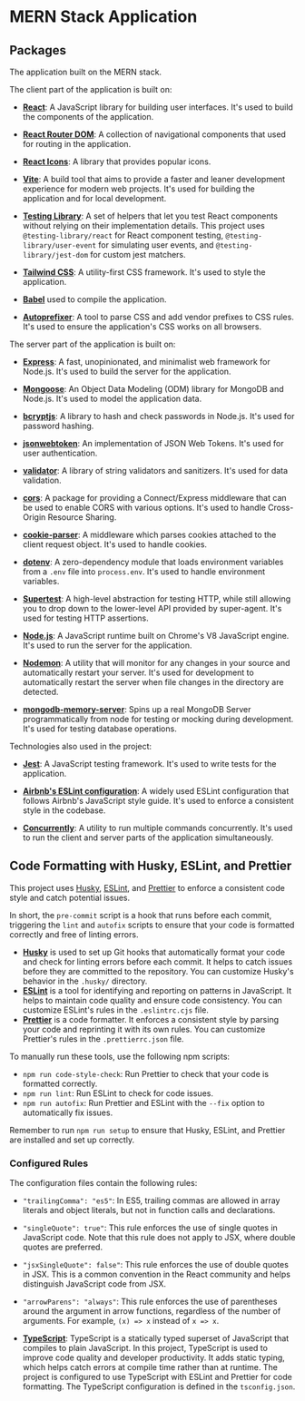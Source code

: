 # MERN Stack Application

## Packages

The application built on the MERN stack.

The client part of the application is built on:

- **[React](https://reactjs.org/)**: A JavaScript library for building user interfaces. It's used to build the components of the application.

- **[React Router DOM](https://reactrouter.com/web/guides/quick-start)**: A collection of navigational components that used for routing in the application.

- **[React Icons](https://react-icons.github.io/react-icons/)**: A library that provides popular icons.

- **[Vite](https://vitejs.dev/)**: A build tool that aims to provide a faster and leaner development experience for modern web projects. It's used for building the application and for local development.

- **[Testing Library](https://testing-library.com/)**: A set of helpers that let you test React components without relying on their implementation details. This project uses `@testing-library/react` for React component testing, `@testing-library/user-event` for simulating user events, and `@testing-library/jest-dom` for custom jest matchers.

- **[Tailwind CSS](https://tailwindcss.com/)**: A utility-first CSS framework. It's used to style the application.

- **[Babel](https://babeljs.io/)** used to compile the application.

- **[Autoprefixer](https://github.com/postcss/autoprefixer)**: A tool to parse CSS and add vendor prefixes to CSS rules. It's used to ensure the application's CSS works on all browsers.

The server part of the application is built on:

- **[Express](https://expressjs.com/)**: A fast, unopinionated, and minimalist web framework for Node.js. It's used to build the server for the application.

- **[Mongoose](https://mongoosejs.com/)**: An Object Data Modeling (ODM) library for MongoDB and Node.js. It's used to model the application data.

- **[bcryptjs](https://www.npmjs.com/package/bcryptjs)**: A library to hash and check passwords in Node.js. It's used for password hashing.

- **[jsonwebtoken](https://www.npmjs.com/package/jsonwebtoken)**: An implementation of JSON Web Tokens. It's used for user authentication.

- **[validator](https://www.npmjs.com/package/validator)**: A library of string validators and sanitizers. It's used for data validation.

- **[cors](https://www.npmjs.com/package/cors)**: A package for providing a Connect/Express middleware that can be used to enable CORS with various options. It's used to handle Cross-Origin Resource Sharing.

- **[cookie-parser](https://www.npmjs.com/package/cookie-parser)**: A middleware which parses cookies attached to the client request object. It's used to handle cookies.

- **[dotenv](https://www.npmjs.com/package/dotenv)**: A zero-dependency module that loads environment variables from a `.env` file into `process.env`. It's used to handle environment variables.

- **[Supertest](https://www.npmjs.com/package/supertest)**: A high-level abstraction for testing HTTP, while still allowing you to drop down to the lower-level API provided by super-agent. It's used for testing HTTP assertions.

- **[Node.js](https://nodejs.org/)**: A JavaScript runtime built on Chrome's V8 JavaScript engine. It's used to run the server for the application.

- **[Nodemon](https://www.npmjs.com/package/nodemon)**: A utility that will monitor for any changes in your source and automatically restart your server. It's used for development to automatically restart the server when file changes in the directory are detected.

- **[mongodb-memory-server](https://www.npmjs.com/package/mongodb-memory-server)**: Spins up a real MongoDB Server programmatically from node for testing or mocking during development. It's used for testing database operations.

Technologies also used in the project:

- **[Jest](https://jestjs.io/)**: A JavaScript testing framework. It's used to write tests for the application.

- **[Airbnb's ESLint configuration](https://www.npmjs.com/package/eslint-config-airbnb)**: A widely used ESLint configuration that follows Airbnb's JavaScript style guide. It's used to enforce a consistent style in the codebase.

- **[Concurrently](https://www.npmjs.com/package/concurrently)**: A utility to run multiple commands concurrently. It's used to run the client and server parts of the application simultaneously.

## Code Formatting with Husky, ESLint, and Prettier

This project uses [Husky](https://typicode.github.io/husky/#/), [ESLint](https://eslint.org/), and [Prettier](https://prettier.io/) to enforce a consistent code style and catch potential issues.

In short, the `pre-commit` script is a hook that runs before each commit, triggering the `lint` and `autofix` scripts to ensure that your code is formatted correctly and free of linting errors.

- **[Husky](https://typicode.github.io/husky/)** is used to set up Git hooks that automatically format your code and check for linting errors before each commit. It helps to catch issues before they are committed to the repository. You can customize Husky's behavior in the `.husky/` directory.
- **[ESLint](https://eslint.org/)** is a tool for identifying and reporting on patterns in JavaScript. It helps to maintain code quality and ensure code consistency. You can customize ESLint's rules in the `.eslintrc.cjs` file.
- **[Prettier](https://prettier.io/)** is a code formatter. It enforces a consistent style by parsing your code and reprinting it with its own rules. You can customize Prettier's rules in the `.prettierrc.json` file.

To manually run these tools, use the following npm scripts:

- `npm run code-style-check`: Run Prettier to check that your code is formatted correctly.
- `npm run lint`: Run ESLint to check for code issues.
- `npm run autofix`: Run Prettier and ESLint with the `--fix` option to automatically fix issues.

Remember to run `npm run setup` to ensure that Husky, ESLint, and Prettier are installed and set up correctly.

### Configured Rules

The configuration files contain the following rules:

- `"trailingComma": "es5"`: In ES5, trailing commas are allowed in array literals and object literals, but not in function calls and declarations.

- `"singleQuote": true"`: This rule enforces the use of single quotes in JavaScript code. Note that this rule does not apply to JSX, where double quotes are preferred.

- `"jsxSingleQuote": false"`: This rule enforces the use of double quotes in JSX. This is a common convention in the React community and helps distinguish JavaScript code from JSX.

- `"arrowParens": "always"`: This rule enforces the use of parentheses around the argument in arrow functions, regardless of the number of arguments. For example, `(x) => x` instead of `x => x`.

- **[TypeScript](https://www.typescriptlang.org/)**: TypeScript is a statically typed superset of JavaScript that compiles to plain JavaScript. In this project, TypeScript is used to improve code quality and developer productivity. It adds static typing, which helps catch errors at compile time rather than at runtime. The project is configured to use TypeScript with ESLint and Prettier for code formatting. The TypeScript configuration is defined in the `tsconfig.json`.
